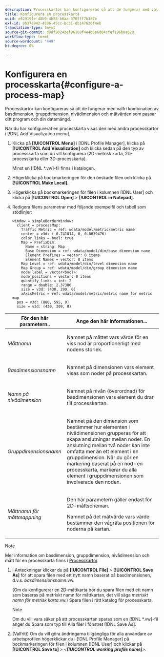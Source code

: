 ```yaml
---
description: Processkartor kan konfigureras så att de fungerar med valfri kombination av basdimension, gruppdimension, nivådimension och mätvärden som passar ditt program och din datamängd.
title: Konfigurera en processkarta
uuid: e629191e-48b9-4b58-b6aa-3705ff7b387e
exl-id: 0b37e942-4596-45cc-bc31-db147626f4eb
translation-type: tm+mt
source-git-commit: d9df90242ef96188f4e4b5e6d04cfef196b0a628
workflow-type: tm+mt
source-wordcount: '449'
ht-degree: 0%

---
```


# Konfigurera en processkarta{#configure-a-process-map}

Processkartor kan konfigureras så att de fungerar med valfri kombination av basdimension, gruppdimension, nivådimension och mätvärden som passar ditt program och din datamängd.

När du har konfigurerat en processkarta visas den med andra processkartor i [!DNL Add Visualization menu].

1. Klicka på **[!UICONTROL Menu]** i [!DNL Profile Manager], klicka på **[!UICONTROL Add Visualization]** och klicka sedan på den typ av processkarta som du vill konfigurera (2D-metrisk karta, 2D-processkarta eller 3D-processkarta).

   Minst en [!DNL *.vw]-fil finns i katalogen.

1. Högerklicka på bockmarkeringen för den önskade filen och klicka på **[!UICONTROL Make Local]**.
1. Högerklicka på bockmarkeringen för filen i kolumnen [!DNL User] och klicka på **[!UICONTROL Open]** > **[!UICONTROL in Notepad]**.
1. Redigera filens parametrar med följande exempelfil och tabell som stödlinjer:

   ```
   window = simpleBorderWindow: 
     client = processMap: 
       Traffic Metric = ref: wdata/model/metric/metric name
       center = v3d: (-0.741014, 0, 0.0639476)
       color_links = bool: true
       Map = PrefixDim: 
         Name = string: Map
         Base Dimension = ref: wdata/model/dim/base dimension name
         Element Prefixes = vector: 0 items
         Element Names = vector: 0 items
       Map Level = ref: wdata/model/dim/level dimension name
       Map Group = ref: wdata/model/dim/group dimension name
       node_label = vector<bool>: 
       node_positions = vector: 0 items
       quantify_links = int: 2
       range = double: 2.37386
       size = v3d: (430, 290, 0)
       xAxisMetric = ref: wdata/model/metric/metric name for metric map
     pos = v3d: (880, 595, 0)
     size = v3d: (430, 309, 0)
   ```

<table id="table_3F072DB1B68746C49DF9332718982EBE"> 
 <thead> 
  <tr> 
   <th colname="col1" class="entry"> För den här parametern.. </th> 
   <th colname="col2" class="entry"> Ange den här informationen... </th> 
  </tr> 
 </thead>
 <tbody> 
  <tr> 
   <td colname="col1"> <p><i>Måttnamn</i> </p> </td> 
   <td colname="col2"> <p>Namnet på måttet vars värde för en viss nod är proportionerligt med nodens storlek. </p> </td> 
  </tr> 
  <tr> 
   <td colname="col1"> <p><i>Basdimensionsnamn</i> </p> </td> 
   <td colname="col2"> <p>Namnet på dimensionen vars element visas som noder på processkartan. </p> </td> 
  </tr> 
  <tr> 
   <td colname="col1"> <p><i>Namn på nivådimension</i> </p> </td> 
   <td colname="col2"> <p>Namnet på nivån (överordnad) för basdimensionen vars element du drar till processkartan. </p> </td> 
  </tr> 
  <tr> 
   <td colname="col1"> <p><i>Gruppdimensionsnamn</i> </p> </td> 
   <td colname="col2"> <p>Namnet på den dimension som bestämmer hur elementen i nivådimensionen grupperas för att skapa anslutningar mellan noder. En anslutning mellan två noder kan inte omfatta mer än ett element i en gruppdimension. När du gör en markering baserat på en nod i en processkarta, markerar du alla element i gruppdimensionen som involverade den noden. </p> </td> 
  </tr> 
  <tr> 
   <td colname="col1"> <p><i>Måttnamn för måttmappning</i> </p> </td> 
   <td colname="col2"> <p>Den här parametern gäller endast för 2D-måttscheman. </p> <p>Namnet på det mätvärde vars värde bestämmer den vågräta positionen för noderna på kartan. </p> </td> 
  </tr> 
 </tbody> 
</table>

>[!NOTE]
>
>Mer information om basdimension, gruppdimension, nivådimension och mått för en processkarta finns i [Processkartor](../../../home/c-get-started/c-analysis-vis/c-proc-maps/c-proc-maps.md#concept-880aee224404429785b733a4e80d275e).

1. I Anteckningar klickar du på **[!UICONTROL File]** > **[!UICONTROL Save As]** för att spara filen med ett nytt namn baserat på basdimensionen, d.v.s. *basdimensionsnamn*.vw.

   (Om du konfigurerar en 2D-måttkarta bör du spara filen med ett namn som baseras på metriskt namn för måttkartan, det vill säga *metriskt namn för metrisk karta*.vw.) Spara filen i rätt katalog för processkarta.

   >[!NOTE]
   >
   >Om du vill vara säker på att processkartan sparas som en [!DNL *.vw]-fil anger du Spara som typ till Alla filer i fönstret [!DNL Save As].

1. (Valfritt) Om du vill göra ändringarna tillgängliga för alla användare av arbetsprofilen högerklickar du i [!DNL Profile Manager] på bockmarkeringen för filen i kolumnen [!DNL User] och klickar på **[!UICONTROL Save to]** > *&lt;**[!UICONTROL working profile name]**>*.

